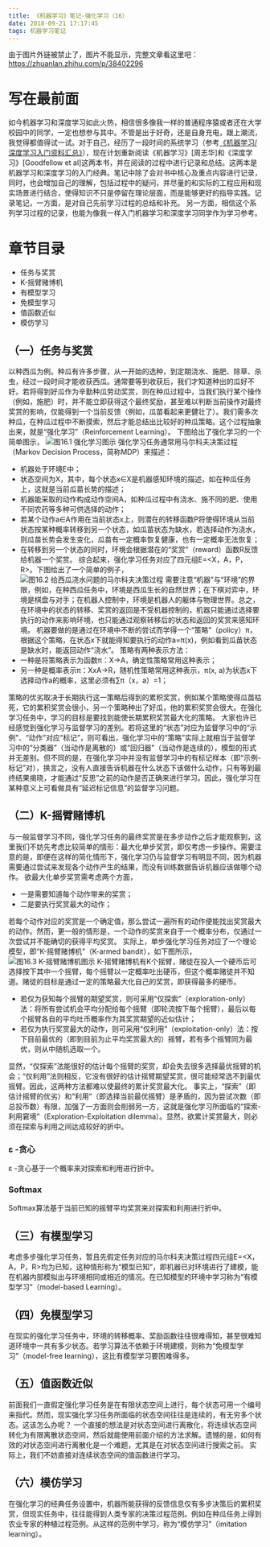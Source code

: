 ```yaml
---
title: 《机器学习》笔记-强化学习（16）
date: 2018-09-21 17:17:45
tags: 机器学习笔记
---
```

由于图片外链被禁止了，图片不能显示，完整文章看这里吧：<https://zhuanlan.zhihu.com/p/38402296>

# 写在最前面
如今机器学习和深度学习如此火热，相信很多像我一样的普通程序猿或者还在大学校园中的同学，一定也想参与其中。不管是出于好奇，还是自身充电，跟上潮流，我觉得都值得试一试。对于自己，经历了一段时间的系统学习（参考[《机器学习/深度学习入门资料汇总》](https://zhuanlan.zhihu.com/p/30980999)），现在计划重新阅读《机器学习》[周志华]和《深度学习》[Goodfellow et al]这两本书，并在阅读的过程中进行记录和总结。这两本是机器学习和深度学习的入门经典。笔记中除了会对书中核心及重点内容进行记录，同时，也会增加自己的理解，包括过程中的疑问，并尽量的和实际的工程应用和现实场景进行结合，使得知识不只是停留在理论层面，而是能够更好的指导实践。记录笔记，一方面，是对自己先前学习过程的总结和补充。 另一方面，相信这个系列学习过程的记录，也能为像我一样入门机器学习和深度学习同学作为学习参考。

# 章节目录
* 任务与奖赏
* K-摇臂赌博机
* 有模型学习
* 免模型学习
* 值函数近似
* 模仿学习
## （一）任务与奖赏
以种西瓜为例。种瓜有许多步骤，从一开始的选种，到定期浇水、施肥、除草、杀虫，经过一段时间才能收获西瓜。通常要等到收获后，我们才知道种出的瓜好不好。若将得到好瓜作为辛勤种瓜劳动奖赏，则在种瓜过程中，当我们执行某个操作（例如，施肥）时，并不能立即获得这个最终奖励，甚至难以判断当前操作对最终奖赏的影响，仅能得到一个当前反馈（例如，瓜苗看起来更健壮了）。我们需多次种瓜，在种瓜过程中不断摸索，然后才能总结出比较好的种瓜策略。这个过程抽象出来，就是“强化学习”（Reinforcement Learning）。
下图给出了强化学习的一个简单图示，
![图16.1 强化学习图示](https://upload-images.jianshu.io/upload_images/4905018-adf37bab2fa2f11b.png?imageMogr2/auto-orient/strip%7CimageView2/2/w/1240)
强化学习任务通常用马尔科夫决策过程（Markov Decision Process，简称MDP）来描述：
* 机器处于环境E中；
* 状态空间为X，其中，每个状态x∈X是机器感知环境的描述，如在种瓜任务上，这就是当前瓜苗长势的描述；
* 机器能采取的动作构成动作空间A，如种瓜过程中有浇水、施不同的肥、使用不同农药等多种可供选择的动作；
* 若某个动作a∈A作用在当前状态x上，则潜在的转移函数P将使得环境从当前状态按某种概率转移到另一个状态，如瓜苗状态为缺水，若选择动作为浇水，则瓜苗长势会发生变化，瓜苗有一定概率恢复健康，也有一定概率无法恢复；
* 在转移到另一个状态的同时，环境会根据潜在的“奖赏”（reward）函数R反馈给机器一个奖赏。
综合起来，强化学习任务对应了四元组E=<X，A，P，R>。下图给出了一个简单的例子，
![图16.2 给西瓜浇水问题的马尔科夫决策过程](https://upload-images.jianshu.io/upload_images/4905018-8b16071c473a73eb.png?imageMogr2/auto-orient/strip%7CimageView2/2/w/1240)
需要注意“机器”与“环境”的界限，例如，在种西瓜任务中，环境是西瓜生长的自然世界；在下棋对弈中，环境是棋盘与对手；在机器人控制中，环境是机器人的躯体与物理世界。总之，在环境中的状态的转移、奖赏的返回是不受机器控制的，机器只能通过选择要执行的动作来影响环境，也只能通过观察转移后的状态和返回的奖赏来感知环境。
机器要做的是通过在环境中不断的尝试而学得一个“策略”（policy）π，根据这个策略，在状态x下就能得知要执行的动作a=π(x)，例如看到瓜苗状态是缺水时，能返回动作“浇水”。
策略有两种表示方法：
* 一种是将策略表示为函数π：X->A，确定性策略常用这种表示；
* 另一种是概率表示π：XxA->R，随机性策略常用这种表示，π(x, a)为状态x下选择动作a的概率，这里必须有∑π（x，a）=1；

策略的优劣取决于长期执行这一策略后得到的累积奖赏，例如某个策略使得瓜苗枯死，它的累积奖赏会很小，另一个策略种出了好瓜，他的累积奖赏会很大。在强化学习任务中，学习的目标是要找到能使长期累积奖赏最大化的策略。
大家也许已经感觉到强化学习与监督学习的差别。若将这里的“状态”对应为监督学习中的“示例”、“动作”对应“标记”，则可看出，强化学习中的“策略”实际上就相当于监督学习中的“分类器”（当动作是离散的）或“回归器”（当动作是连续的），模型的形式并无差别。但不同的是，在强化学习中并没有监督学习中的有标记样本（即“示例-标记”对），换言之，没有人直接告诉机器在什么状态下该做什么动作，只有等到最终结果揭晓，才能通过“反思”之前的动作是否正确来进行学习。因此，强化学习在某种意义上可看做具有“延迟标记信息”的监督学习问题。
## （二）K-摇臂赌博机
与一般监督学习不同，强化学习任务的最终奖赏是在多步动作之后才能观察到，这里我们不妨先考虑比较简单的情形：最大化单步奖赏，即仅考虑一步操作。需要注意的是，即便在这样的简化情形下，强化学习仍与监督学习有明显不同，因为机器需要通过尝试来发现各个动作产生的结果，而没有训练数据告诉机器应该做哪个动作。
欲最大化单步奖赏需考虑两个方面，
* 一是需要知道每个动作带来的奖赏；
* 二是要执行奖赏最大的动作；

若每个动作对应的奖赏是一个确定值，那么尝试一遍所有的动作便能找出奖赏最大的动作。然而，更一般的情形是，一个动作的奖赏来自于一个概率分布，仅通过一次尝试并不能确切的获得平均奖赏。
实际上，单步强化学习任务对应了一个理论模型，即“K-摇臂赌博机”（K-armed bandit），如下图所示，
![图16.3 K-摇臂赌博机图示](https://upload-images.jianshu.io/upload_images/4905018-5c9068620a7256ca.png?imageMogr2/auto-orient/strip%7CimageView2/2/w/1240)
K-摇臂赌博机有K个摇臂，赌徒在投入一个硬币后可选择按下其中一个摇臂，每个摇臂以一定概率吐出硬币，但这个概率赌徒并不知道。赌徒的目标是通过一定的策略最大化自己的奖赏，即获得最多的硬币。
* 若仅为获知每个摇臂的期望奖赏，则可采用“仅探索”（exploration-only）法：将所有尝试机会平均分配给每个摇臂（即轮流按下每个摇臂），最后以每个摇臂各自的平均吐币概率作为其奖赏期望的近似估计；
* 若仅为执行奖赏最大的动作，则可采用“仅利用”（exploitation-only）法：按下目前最优的（即到目前为止平均奖赏最大的）摇臂，若有多个摇臂同为最优，则从中随机选取一个。

显然，“仅探索”法能很好的估计每个摇臂的奖赏，却会失去很多选择最优摇臂的机会；“仅利用”法则相反，它没有很好的估计摇臂期望奖赏，很可能经常选不到最优摇臂。因此，这两种方法都难以使最终的累计奖赏最大化。
事实上，“探索”（即估计摇臂的优劣）和“利用”（即选择当前最优摇臂）是矛盾的，因为尝试次数（即总投币数）有限，加强了一方面则会削弱另一方，这就是强化学习所面临的“探索-利用窘境”（Exploration-Exploitation dilemma）。显然，欲累计奖赏最大，则必须在探索与利用之间达成较好的折中。
### ε -贪心
ε -贪心基于一个概率来对探索和利用进行折中。
### Softmax
Softmax算法基于当前已知的摇臂平均奖赏来对探索和利用进行折中。
## （三）有模型学习
考虑多步强化学习任务，暂且先假定任务对应的马尔科夫决策过程四元组E=<X，A，P，R>均为已知，这种情形称为“模型已知”，即机器已对环境进行了建模，能在机器内部模拟出与环境相同或相近的情况。在已知模型的环境中学习称为“有模型学习”（model-based Learning）。
## （四）免模型学习
在现实的强化学习任务中，环境的转移概率、奖励函数往往很难得知，甚至很难知道环境中一共有多少状态。若学习算法不依赖于环境建模，则称为“免模型学习”（model-free learning），这比有模型学习要困难得多。
## （五）值函数近似
前面我们一直假定强化学习任务是在有限状态空间上进行，每个状态可用一个编号来指代。然而，现实强化学习任务所面临的状态空间往往是连续的，有无穷多个状态。这该怎么办呢？
一个直接的想法是对状态空间进行离散化，将连续状态空间转化为有限离散状态空间，然后就能使用前面介绍的方法求解。遗憾的是，如何有效的对状态空间进行离散化是一个难题，尤其是在对状态空间进行搜索之前。
实际上，我们不妨直接对连续状态空间的值函数进行学习。
## （六）模仿学习
在强化学习的经典任务设置中，机器所能获得的反馈信息仅有多步决策后的累积奖赏，但现实任务中，往往能得到人类专家的决策过程范例。例如在种瓜任务上得到农业专家的种植过程范例。从这样的范例中学习，称为“模仿学习”（imitation learning）。












